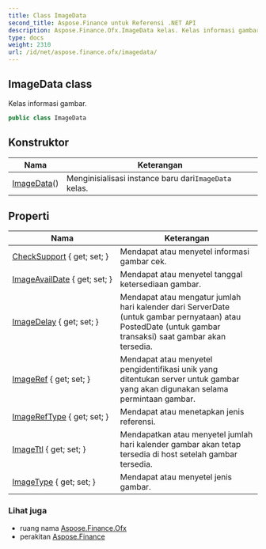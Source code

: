 ```yaml
---
title: Class ImageData
second_title: Aspose.Finance untuk Referensi .NET API
description: Aspose.Finance.Ofx.ImageData kelas. Kelas informasi gambar.
type: docs
weight: 2310
url: /id/net/aspose.finance.ofx/imagedata/
---
```

## ImageData class

Kelas informasi gambar.

```csharp
public class ImageData
```

## Konstruktor

| Nama | Keterangan |
| --- | --- |
| [ImageData](imagedata/)() | Menginisialisasi instance baru dari`ImageData` kelas. |

## Properti

| Nama | Keterangan |
| --- | --- |
| [CheckSupport](../../aspose.finance.ofx/imagedata/checksupport/) { get; set; } | Mendapat atau menyetel informasi gambar cek. |
| [ImageAvailDate](../../aspose.finance.ofx/imagedata/imageavaildate/) { get; set; } | Mendapat atau menyetel tanggal ketersediaan gambar. |
| [ImageDelay](../../aspose.finance.ofx/imagedata/imagedelay/) { get; set; } | Mendapat atau mengatur jumlah hari kalender dari ServerDate (untuk gambar pernyataan) atau PostedDate (untuk gambar transaksi) saat gambar akan tersedia. |
| [ImageRef](../../aspose.finance.ofx/imagedata/imageref/) { get; set; } | Mendapat atau menyetel pengidentifikasi unik yang ditentukan server untuk gambar yang akan digunakan selama permintaan gambar. |
| [ImageRefType](../../aspose.finance.ofx/imagedata/imagereftype/) { get; set; } | Mendapat atau menetapkan jenis referensi. |
| [ImageTtl](../../aspose.finance.ofx/imagedata/imagettl/) { get; set; } | Mendapatkan atau menyetel jumlah hari kalender gambar akan tetap tersedia di host setelah gambar tersedia. |
| [ImageType](../../aspose.finance.ofx/imagedata/imagetype/) { get; set; } | Mendapat atau menyetel jenis gambar. |

### Lihat juga

* ruang nama [Aspose.Finance.Ofx](../../aspose.finance.ofx/)
* perakitan [Aspose.Finance](../../)


